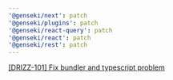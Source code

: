 ```yaml
---
'@genseki/next': patch
'@genseki/plugins': patch
'@genseki/react-query': patch
'@genseki/react': patch
'@genseki/rest': patch
---
```


[[DRIZZ-101] Fix bundler and typescript problem](https://app.plane.so/softnetics/browse/DRIZZ-101/)
